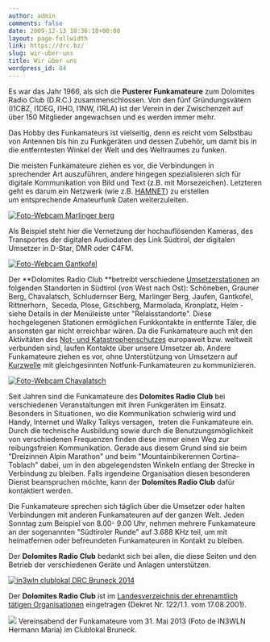 ```yaml
---
author: admin
comments: false
date: 2009-12-13 18:36:18+00:00
layout: page-fullwidth
link: https://drc.bz/
slug: wir-uber-uns
title: Wir über uns
wordpress_id: 84
---
```


Es war das Jahr 1966, als sich die **Pusterer Funkamateure** zum Dolomites Radio Club (D.R.C.) zusammenschlossen. Von den fünf Gründungsvätern (I1CBZ, I1DEG, I1HO, I1NW, I1RLA) ist der Verein in der Zwischenzeit auf über 150 Mitglieder angewachsen und es werden immer mehr.




Das Hobby des Funkamateurs ist vielseitig, denn es reicht vom Selbstbau von Antennen bis hin zu Funkgeräten und dessen Zubehör, um damit bis in die entferntesten Winkel der Welt und des Weltraumes zu funken.




Die meisten Funkamateure ziehen es vor, die Verbindungen in sprechender Art auszuführen, andere hingegen spezialisieren sich für digitale Kommunikation von Bild und Text (z.B. mit Morsezeichen). Letzteren geht es darum ein Netzwerk (wie z.B. [HAMNET](https://drc.bz/relaisstandorte/karte-der-relaisstandorte/)) zu erstellen um entsprechende Amateurfunk Daten weiterzuleiten.


[![Foto-Webcam Marlinger berg](https://www.foto-webcam.eu/webcam/meran/current/400.jpg)](https://www.foto-webcam.eu/webcam/meran/)


Als Beispiel steht hier die Vernetzung der hochauflösenden Kameras, des Transportes der digitalen Audiodaten des Link Südtirol, der digitalen Umsetzer in D-Star, DMR oder C4FM.


[![Foto-Webcam Gantkofel](https://www.foto-webcam.eu/webcam/gantkofel/current/400.jpg)](https://www.foto-webcam.eu/webcam/gantkofel/)


Der **Dolomites Radio Club **betreibt verschiedene [Umsetzerstationen](https://drc.bz/relaisstandorte/karte-der-relaisstandorte/) an folgenden Standorten in Südtirol (von West nach Ost): Schöneben, Grauner Berg, Chavalatsch, Schludernser Berg, Marlinger Berg, Jaufen, Gantkofel, Rittnerhorn,  Seceda, Plose, Gitschberg, Marmolada, Kronplatz, Helm - siehe Details in der Menüleiste unter "Relaisstandorte". Diese hochgelegenen Stationen ermöglichen Funkkontakte in entfernte Täler, die ansonsten gar nicht erreichbar wären. Da die Funkamateure auch mit den Aktivitäten des [Not- und Katastrophenschutzes](https://drc.bz/interessante-links/katastrophenfunk/) europaweit bzw. weltweit verbunden sind, laufen Kontakte über unsere Umsetzer ab. Andere Funkamateure ziehen es vor, ohne Unterstützung von Umsetzern auf [Kurzwelle](https://drc.bz/betriebsarten/kurzwelle/) mit gleichgesinnten Notfunk-Funkamateuren zu kommunizieren.


[![Foto-Webcam Chavalatsch](https://www.foto-webcam.eu/webcam/chavalatsch/current/400.jpg)](https://www.foto-webcam.eu/webcam/chavalatsch/)


Seit Jahren sind die Funkamateure des **Dolomites Radio Club** bei verschiedenen Veranstaltungen mit ihren Funkgeräten im Einsatz. Besonders in Situationen, wo die Kommunikation schwierig wird und Handy, Internet und Walky Talkys versagen,  treten die Funkamateure ein. Durch die technische Ausbildung sowie durch die Benutzungsmöglichkeit von verschiedenen Frequenzen finden diese immer einen Weg zur reibungsfreien Kommunikation. Gerade aus diesem Grund sind sie beim "Dreizinnen Alpin Marathon" und beim "Mountainbikerennen Cortina–Toblach" dabei, um in den abgelegendsten Winkeln entlang der Strecke in Verbindung zu bleiben. Falls irgendeine Organisation diesen besonderen Dienst beanspruchen möchte, kann der **Dolomites Radio Club** dafür kontaktiert werden.




Die Funkamateure sprechen sich täglich über die Umsetzer oder halten Verbindungen mit anderen Funkamateuren auf der ganzen Welt. Jeden Sonntag zum Beispiel von 8.00- 9.00 Uhr, nehmen mehrere Funkamateure an der sogenannten "Südtiroler Runde" auf 3.688 KHz teil, um mit heimatfernen oder befreundeten Funkamateuren in Kontakt zu bleiben.




Der **Dolomites Radio Club** bedankt sich bei allen, die diese Seiten und den Betrieb der verschiedenen Geräte und Anlagen unterstützen.




[![in3wln clublokal DRC Bruneck 2014](https://drc.bz/wp-content/uploads/2009/12/in3wln-clublokal-DRC-Bruneck-2014.jpg)](https://drc.bz/wp-content/uploads/2009/12/in3wln-clublokal-DRC-Bruneck-2014.jpg)




Der **Dolomites Radio Club** ist im [Landesverzeichnis der ehrenamtlich tätigen Organisationen](http://ehrenamt.provinz.bz.it/de/organisationen/suche-landesverzeichnis-ehrenamtlich.asp) eingetragen (Dekret Nr. 122/1.1. vom 17.08.2001).




[![](https://drc.bz/wp-content/uploads/2009/12/in3wln_neues-clublokal.jpg)](https://drc.bz/wp-content/uploads/2009/12/in3wln_neues-clublokal.jpg) Vereinsabend der Funkamateure vom 31. Mai 2013 (Foto de IN3WLN Hermann Maria) im Clublokal Bruneck.